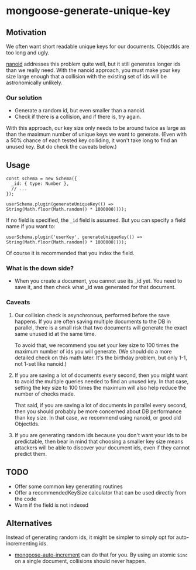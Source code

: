 # mongoose-generate-unique-key

## Motivation
We often want short readable unique keys for our documents.  ObjectIds are too long and ugly.

[nanoid](https://github.com/ai/nanoid) addresses this problem quite well, but it still generates longer ids than we really need.  With the nanoid approach, you must make your key size large enough that a collision with the existing set of ids will be astronomically unlikely. 

### Our solution

- Generate a random id, but even smaller than a nanoid.
- Check if there is a collision, and if there is, try again.

With this approach, our key size only needs to be around twice as large as than the maximum number of unique keys we want to generate.  (Even with a 50% chance of each tested key colliding, it won't take long to find an unused key.  But do check the caveats below.)

## Usage

    const schema = new Schema({
      _id: { type: Number },
      // ...
    });

    userSchema.plugin(generateUniqueKey(() => String(Math.floor(Math.random() * 1000000))));

If no field is specified, the `_id` field is assumed.  But you can specify a field name if you want to:

    userSchema.plugin('userKey', generateUniqueKey(() => String(Math.floor(Math.random() * 1000000))));

Of course it is recommended that you index the field.

### What is the down side?

- When you create a document, you cannot use its _id yet.  You need to save it, and then check what _id was generated for that document.

### Caveats

1. Our collision check is asynchronous, performed before the save happens.  If you are often saving multiple documents to the DB in parallel, there is a small risk that two documents will generate the exact same unused id at the same time.

   To avoid that, we recommend you set your key size to 100 times the maximum number of ids you will generate.  (We should do a more detailed check on this math later.  It's the birthday problem, but only 1-1, not 1-set like nanoid.)

2. If you are saving a lot of documents every second, then you might want to avoid the multiple queries needed to find an unused key.  In that case, setting the key size to 100 times the maximum will also help reduce the number of checks made.

   That said, if you are saving a lot of documents in parallel every second, then you should probably be more concerned about DB performance than key size.  In that case, we recommend using nanoid, or good old ObjectIds.

3. If you are generating random ids because you don't want your ids to be predictable, then bear in mind that choosing a smaller key size means attackers will be able to discover your document ids, even if they cannot predict them.

## TODO

- Offer some common key generating routines
- Offer a recommendedKeySize calculator that can be used directly from the code
- Warn if the field is not indexed

## Alternatives

Instead of generating random ids, it might be simpler to simply opt for auto-incrementing ids.

- [mongoose-auto-increment](https://www.npmjs.com/package/mongoose-auto-increment) can do that for you.  By using an atomic `$inc` on a single document, collisions should never happen.
